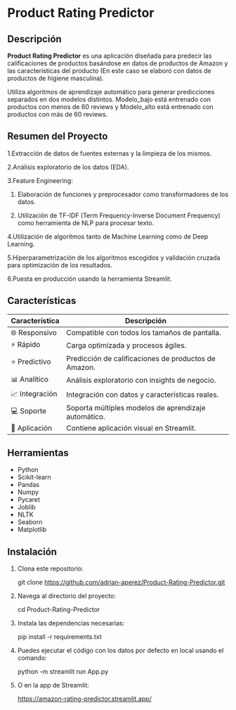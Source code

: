 # Product Rating Predictor

## Descripción

**Product Rating Predictor** es una aplicación diseñada para predecir las calificaciones de productos basándose en datos de productos de Amazon y las características del producto (En este caso se elaboró con datos de productos de higiene masculina). 

Utiliza algoritmos de aprendizaje automático para generar predicciones separados en dos modelos distintos. Modelo_bajo está entrenado con productos con menos de 60 reviews y Modelo_alto está entrenado con productos con más de 60 reviews.


## Resumen del Proyecto


1.Extracción de datos de fuentes externas y la limpieza de los mismos.

2.Análisis exploratorio de los datos (EDA).

3.Feature Engineering:

 1.   Elaboración de funciones y preprocesador como transformadores de los datos.

 2.   Utilización de TF-IDF (Term Frequency-Inverse Document Frequency) como herramienta de NLP para procesar texto.

4.Utilización de algoritmos tanto de Machine Learning como de Deep Learning.

5.Hiperparametrización de los algoritmos escogidos y validación cruzada para optimización de los resultados.
   
6.Puesta en producción usando la herramienta Streamlit.



## Características
| Característica     | Descripción                                         |
|--------------------|-----------------------------------------------------|
| 🌐 Responsivo     | Compatible con todos los tamaños de pantalla.        |
| ⚡ Rápido         | Carga optimizada y procesos ágiles.                  |
| ⭐​ Predictivo     | Predicción de calificaciones de productos de Amazon. |
| 📊​ Analítico      | Análisis exploratorio con insights de negocio.       |
| 📈​ Integración    | Integración con datos y características reales.      |
| 💻 Soporte        | Soporta múltiples modelos de aprendizaje automático. |
| 🚀​ Aplicación     | Contiene aplicación visual en Streamlit.             |

## Herramientas
- Python        
- Scikit-learn
- Pandas        
- Numpy
- Pycaret
- Joblib        
- NLTK
- Seaborn       
- Matplotlib


## Instalación

1. Clona este repositorio:

    git clone https://github.com/adrian-aperez/Product-Rating-Predictor.git

2. Navega al directorio del proyecto:

   cd Product-Rating-Predictor
  
3. Instala las dependencias necesarias:

   pip install -r requirements.txt

4. Puedes ejecutar el código con los datos por defecto en local usando el comando:   

   python -m streamlit run App.py

5. O en la app de Streamlit:

   https://amazon-rating-predictor.streamlit.app/

